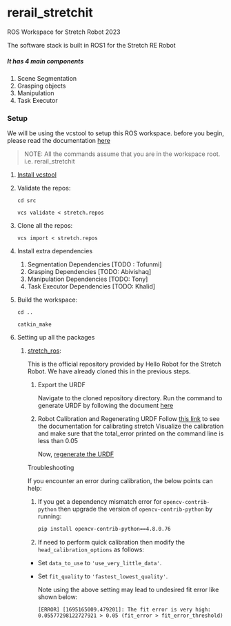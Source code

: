# rerail_stretchit
ROS Workspace for Stretch Robot 2023

The software stack is built in ROS1 for the Stretch RE Robot

##### It has 4 main components
1. Scene Segmentation
2. Grasping objects
3. Manipulation
4. Task Executor


### Setup

We will be using the vcstool to setup this ROS workspace. before you begin, please read the documentation [here](https://github.com/dirk-thomas/vcstool)

> NOTE: All the commands assume that you are in the workspace root. i.e. rerail_stretchit

1. [Install vcstool](https://github.com/dirk-thomas/vcstool#how-to-install-vcstool) 
2. Validate the repos:

    `cd src`

    `vcs validate < stretch.repos`

3. Clone all the repos: 

    `vcs import < stretch.repos`

4. Install extra dependencies
    1. Segmentation Dependencies [TODO : Tofunmi]
    2. Grasping Dependencies [TODO: Abivishaq]
    3. Manipulation Dependencies [TODO: Tony]
    4. Task Executor Dependencies [TODO: Khalid]

5. Build the workspace:

    `cd ..`

    `catkin_make`

6. Setting up all the packages
    1. [stretch_ros](https://github.com/hello-robot/stretch_ros):
    
        This is the official repository provided by Hello Robot for the Stretch Robot. We have already cloned this in the previous steps.

        1. Export the URDF

            Navigate to the cloned repository directory.
            Run the command to generate URDF by following the document [here](https://github.com/hello-robot/stretch_ros/tree/noetic/stretch_description#exporting-a-urdf)

        2. Robot Calibration and Regenerating URDF
            Follow [this link](https://github.com/hello-robot/stretch_ros/blob/noetic/stretch_calibration/README.md#calibrate-the-stretch-re1) to see the documentation for calibrating stretch Visualize the calibration and make sure that the  total_error printed on the command line is less than 0.05
            
            Now, [regenerate the URDF](https://github.com/hello-robot/stretch_ros/blob/noetic/stretch_calibration/README.md#generate-a-new-urdf-after-changing-the-tool) 

        
        Troubleshooting

        If you encounter an error during calibration, the below points can help:

        1. If you get a dependency mismatch error for `opencv-contrib-python` then upgrade the version of `opencv-contrib-python` by running:
            ```bash
            pip install opencv-contrib-python==4.8.0.76
            ```

        2. If need to perform quick calibration then modify the `head_calibration_options` as follows:
        - Set `data_to_use` to `'use_very_little_data'`.
        - Set `fit_quality` to `'fastest_lowest_quality'`.

            Note using the above setting may lead to undesired fit error like shown below:
            ```
            [ERROR] [1695165009.479201]: The fit error is very high: 0.05577298122727921 > 0.05 (fit_error > fit_error_threshold)
            ```










